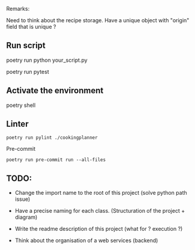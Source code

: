 
Remarks:

Need to think about the recipe storage.
Have a unique object with "origin" field that is unique ? 


## Run script

poetry run python your_script.py

poetry run pytest

## Activate the environment

poetry shell

## Linter

```shell
poetry run pylint ./cookingplanner
```

Pre-commit

```shell
poetry run pre-commit run --all-files
```


## TODO: 

- Change the import name to the root of this project (solve python path issue)
- Have a precise naming for each class. (Structuration of the project + diagram)
- Write the readme description of this project (what for ? execution ?)


- Think about the organisation of a web services (backend)
